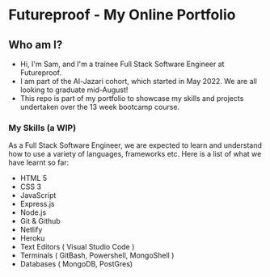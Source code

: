 # Futureproof - My Online Portfolio

## Who am I?

- Hi, I'm Sam, and I'm a trainee Full Stack Software Engineer at Futureproof.
- I am part of the Al-Jazari cohort, which started in May 2022. We are all looking to graduate mid-August!
- This repo is part of my portfolio to showcase my skills and projects undertaken over the 13 week bootcamp course.

### My Skills (a WIP)

As a Full Stack Software Engineer, we are expected to learn and understand how to use a variety of languages, frameworks etc. Here is a list of what we have learnt so far:
- HTML 5
- CSS 3
- JavaScript
- Express.js
- Node.js
- Git & Github
- Netlify
- Heroku
- Text Editors ( Visual Studio Code )
- Terminals ( GitBash, Powershell, MongoShell )
- Databases ( MongoDB, PostGres)